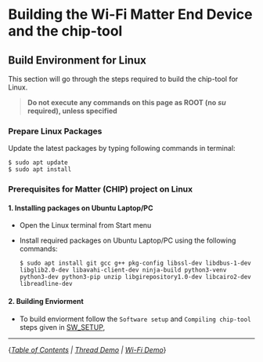 # Building the Wi-Fi Matter End Device and the chip-tool

## Build Environment for Linux

This section will go through the steps required to build the chip-tool for Linux.

> **Do not execute any commands on this page as ROOT (no _su_ required), unless
> specified**

 

### Prepare Linux Packages

Update the latest packages by typing following commands in terminal:

```shell
$ sudo apt update
$ sudo apt install
```
 

### Prerequisites for Matter (CHIP) project on Linux

#### 1. Installing packages on Ubuntu Laptop/PC

-   Open the Linux terminal from Start menu
-   Install required packages on Ubuntu Laptop/PC using the following commands:

    ```shell
    $ sudo apt install git gcc g++ pkg-config libssl-dev libdbus-1-dev
    libglib2.0-dev libavahi-client-dev ninja-build python3-venv python3-dev python3-pip unzip libgirepository1.0-dev libcairo2-dev libreadline-dev
    ```
     
#### 2. Building Enviorment

-    To build enviorment follow the `Software setup` and `Compiling chip-tool` steps given in [SW_SETUP](./SW_SETUP.md),

 

---

{*[Table of Contents](../README.md) | [Thread Demo](../thread/DEMO_OVERVIEW.md) |
[Wi-Fi Demo](./DEMO_OVERVIEW.md)*}
